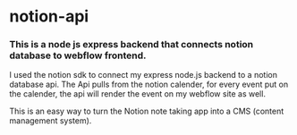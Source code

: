 # notion-api

### This is a node js express backend that connects notion database to webflow frontend.

I used the notion sdk to connect my express node.js backend to a notion database api. The Api pulls from the notion calender, for every event put on the calender, the api will render the event on my webflow site as well. 

This is an easy way to turn the Notion note taking app into a CMS (content management system).
